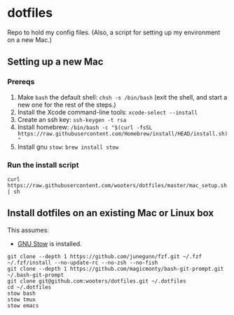 # dotfiles
Repo to hold my config files. (Also, a script for setting up my environment on a new Mac.)

## Setting up a new Mac

### Prereqs

1. Make `bash` the default shell: `chsh -s /bin/bash` (exit the shell, and start a new one for the rest of the steps.)
2. Install the Xcode command-line tools: `xcode-select --install`
3. Create an ssh key: `ssh-keygen -t rsa`
4. Install homebrew: `/bin/bash -c "$(curl -fsSL https://raw.githubusercontent.com/Homebrew/install/HEAD/install.sh)"`
5. Install gnu `stow`: `brew install stow`

### Run the install script

```
curl https://raw.githubusercontent.com/wooters/dotfiles/master/mac_setup.sh | sh
```

## Install dotfiles on an existing Mac or Linux box

This assumes:

- [GNU Stow](https://www.gnu.org/software/stow/) is installed.


```
git clone --depth 1 https://github.com/junegunn/fzf.git ~/.fzf
~/.fzf/install --no-update-rc --no-zsh --no-fish
git clone --depth 1 https://github.com/magicmonty/bash-git-prompt.git ~/.bash-git-prompt
git clone git@github.com:wooters/dotfiles.git ~/.dotfiles
cd ~/.dotfiles
stow bash
stow tmux
stow emacs
```
